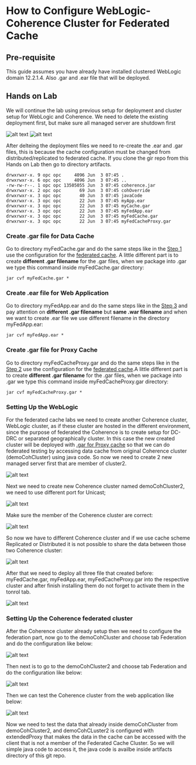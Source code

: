 # How to Configure WebLogic-Coherence Cluster for Federated Cache

## Pre-requisite

This guide assumes you have already have installed clustered WebLogic domain 12.2.1.4. Also .gar and .ear file that will be deployed.

## Hands on Lab

We will continue the lab using previous setup for deployment and cluster setup for WebLogic and Coherence. We need to delete the existing deployment first, but make sure all managed server are shutdown first

![alt text](images/CohFed01.jpg)
![alt text](images/CohFed02.jpg)

After delteing the deployment files we need to re-create the .ear and .gar files, this is because the cache configuration must be changed from distributed/replicated to federated cache. If you clone the gir repo from this Hands on Lab then go to directory artifacts.
```
drwxrwxr-x. 9 opc opc     4096 Jun  3 07:45 .
drwxrwxr-x. 6 opc opc     4096 Jun  3 07:45 ..
-rw-rw-r--. 1 opc opc 13505055 Jun  3 07:45 coherence.jar
drwxrwxr-x. 2 opc opc       69 Jun  3 07:45 cohOverride
drwxrwxr-x. 3 opc opc       40 Jun  3 07:45 javaCode
drwxrwxr-x. 3 opc opc       22 Jun  3 07:45 myApp.ear
drwxrwxr-x. 3 opc opc       22 Jun  3 07:45 myCache.gar
drwxrwxr-x. 3 opc opc       22 Jun  3 07:45 myFedApp.ear
drwxrwxr-x. 3 opc opc       22 Jun  3 07:45 myFedCache.gar
drwxrwxr-x. 3 opc opc       22 Jun  3 07:45 myFedCacheProxy.gar
```
### Create .gar file for Data Cache

Go to directory myFedCache.gar and do the same steps like in the [Step 1](create.data.gar.md) use the configuration for the [federated cache](https://github.com/tazlambert/coherence-weblogic/blob/master/tutorial/create.data.gar.md#federated-cache). A little different part is to create **different .gar filename** for the .gar files, when we package into .gar we type this command inside myFedCache.gar directory:
```
jar cvf myFedCache.gar *
```
### Create .ear file for Web Application

Go to directory myFedApp.ear and do the same steps like in the [Step 3](create.ear.md) and pay attention on **different .gar filename** but **same .war filename** and when we want to create .ear file we use different filename in the directory myFedApp.ear:
```
jar cvf myFedApp.ear *
```
### Create .gar file for Proxy Cache

Go to directory myFedCacheProxy.gar and do the same steps like in the [Step 2](create.proxy.gar.md) use the configuration for the [federated cache](https://github.com/tazlambert/coherence-weblogic/blob/master/tutorial/create.proxy.gar.md#federated-cache).A little different part is to create **different .gar filename** for the .gar files, when we package into .gar we type this command inside myFedCacheProxy.gar directory:
```
jar cvf myFedCacheProxy.gar *
```

### Setting Up the WebLogic

For the federated cache labs we need to create another Coherence cluster, WebLogic cluster, as if these cluster are hosted in the different environment, since the purpose of federated the Coherence is to create setup for DC-DRC or separated geographically cluster. In this case the new created cluster will be deployed with [.gar for Proxy cache](https://github.com/tazlambert/coherence-weblogic/blob/master/tutorial/create.wls.fed.cache.md#create-gar-file-for-proxy-cache) so that we can do federated testing by accessing data cache from original Coherence cluster (demoCohCluster) using java code. So now we need to create 2 new managed server first that are member of cluster2.

![alt text](images/CohFed03.jpg)

Next we need to create new Coherence cluster named demoCohCluster2, we need to use different port for Unicast;

![alt text](images/CohFed04.jpg)

Make sure the member of the Coherence cluster are correct:

![alt text](images/CohFed05.jpg)

So now we have to different Coherence cluster and if we use cache scheme Replicated or Distributed it is not possible to share the data between those two Coherence cluster:

![alt text](images/CohFed06.jpg)

After that we need to deploy all three file that created before: myFedCache.gar, myFedApp.ear, myFedCacheProxy.gar into the respective cluster and after finish installing them do not forget to activate them in the tonrol tab.

![alt text](images/CohFed07.jpg)

### Setting Up the Coherence federated cluster

After the Coherence cluster already setup then we need to configure the federation part, now go to the demoCohCluster and choose tab Federation and do the configuration like below:

![alt text](images/CohFed08.jpg)

Then next is to go to the demoCohCluster2 and choose tab Federation and do the configuration like below:

![alt text](images/CohFed09.jpg)

Then we can test the Coherence cluster from the web application like below:

![alt text](images/CohFed10.jpg)

Now we need to test the data that already inside demoCohCluster from demoCohCluster2, and demoCohCLuster2 is configured with extendedProxy that makes the data in the cache can be accessed with the client that is not a member of the Federated Cache Cluster. So we will simple java code to access it, the java code is availbe inside artifacts directory of this git repo.


